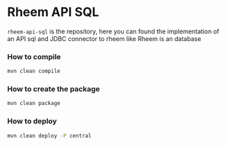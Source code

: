 # Rheem API SQL

`rheem-api-sql` is the repository, here you can found the implementation of an API sql and JDBC connector to rheem like
Rheem is an database


### How to compile
```bash
mvn clean compile
```

### How to create the package

```bash
mvn clean package 
```

### How to deploy

```bash
mvn clean deploy -P central
```
